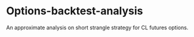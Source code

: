 # Options-backtest-analysis
An approximate analysis on short strangle strategy for CL futures options.
